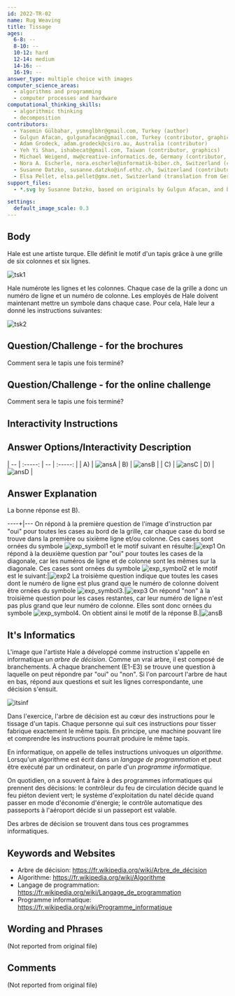 ```yaml
---
id: 2022-TR-02
name: Rug Weaving
title: Tissage
ages:
  6-8: --
  8-10: --
  10-12: hard
  12-14: medium
  14-16: --
  16-19: --
answer_type: multiple choice with images
computer_science_areas:
  - algorithms and programming
  - computer processes and hardware
computational_thinking_skills:
  - algorithmic thinking
  - decomposition
contributors:
  - Yasemin Gülbahar, ysmnglbhr@gmail.com, Turkey (author)
  - Gulgun Afacan, gulgunafacan@gmail.com, Turkey (contributor, graphics)
  - Adam Grodeck, adam.grodeck@csiro.au, Australia (contributor)
  - Yeh Yi Shan, ishabecat@gmail.com, Taiwan (contributor, graphics)
  - Michael Weigend, mw@creative-informatics.de, Germany (contributor, translation from English into German)
  - Nora A. Escherle, nora.escherle@informatik-biber.ch, Switzerland (contributor)
  - Susanne Datzko, susanne.datzko@inf.ethz.ch, Switzerland (contributor, graphics)
  - Elsa Pellet, elsa.pellet@gmx.net, Switzerland (translation from German into French)
support_files:
  - *.svg by Susanne Datzko, based on originals by Gulgun Afacan, and by Yeh Yi Shan

settings:
  default_image_scale: 0.3
---
```


[ansA]: graphics/2022-TR-02-answerA.svg "Réponse A (230px)"
[ansB]: graphics/2022-TR-02-answerB.svg "Réponse B (230px)"
[ansC]: graphics/2022-TR-02-answerC.svg "Réponse C (230px)"
[ansD]: graphics/2022-TR-02-answerD.svg "Réponse D (230px)"
[exp1]: graphics/2022-TR-02-explanation1.svg "Explication 1 (230px)"
[exp2]: graphics/2022-TR-02-explanation2.svg "Explication 2 (230px)"
[exp3]: graphics/2022-TR-02-explanation3.svg "Explication 3 (230px)"
[exp_symbol1]: graphics/2022-TR-02-explanation_symbol1.svg "Symbole 1 (25px (inline(-0.7ex)))"
[exp_symbol2]: graphics/2022-TR-02-explanation_symbol2.svg "Symbole 2 (25px (inline(-0.7ex)))" 
[exp_symbol3]: graphics/2022-TR-02-explanation_symbol3.svg "Symbole 3 (25px (inline(-0.7ex)))"
[exp_symbol4]: graphics/2022-TR-02-explanation_symbol4.svg "Symbole 4 (25px (inline(-0.7ex)))"
[tsk1]: graphics/2022-TR-02-taskbody.svg "Texte de la tâche 1 (300px)"
[tsk2]: graphics/2022-TR-02-taskbody-fra-compatible.svg  "Texte de la tâche 2 (500px)"
[itsinf]: graphics/2022-TR-02-itsinformatics1-fra-compatible.svg

## Body

Hale est une artiste turque. Elle définit le motif d'un tapis grâce à une grille de six colonnes et six lignes.

![tsk1]

Hale numérote les lignes et les colonnes. Chaque case de la grille a donc un numéro de ligne et un numéro de colonne. Les employés de Hale doivent maintenant mettre un symbole dans chaque case. Pour cela, Hale leur a donné les instructions suivantes:

![tsk2]

## Question/Challenge - for the brochures

Comment sera le tapis une fois terminé?


## Question/Challenge - for the online challenge

Comment sera le tapis une fois terminé?


## Interactivity Instructions

<!-- empty -->

## Answer Options/Interactivity Description

| -- | :-----: | -- | :-----: |
| A) | ![ansA] | B) | ![ansB] |
| C) | ![ansC] | D) | ![ansD] |

## Answer Explanation

La bonne réponse est B).

----+|---
On répond à la première question de l'image d'instruction par "oui" pour toutes les cases au bord de la grille, car chaque case du bord se trouve dans la première ou sixième ligne et/ou colonne. Ces cases sont ornées du symbole ![exp_symbol1] et le motif suivant en résulte:|![exp1]
On répond à la deuxième question par "oui" pour toutes les cases de la diagonale, car les numéros de ligne et de colonne sont les mêmes sur la diagonale. Ces cases sont ornées du symbole ![exp_symbol2] et le motif est le suivant:|![exp2]
La troisième question indique que toutes les cases dont le numéro de ligne est plus grand que le numéro de colonne doivent être ornées du symbole ![exp_symbol3].|![exp3]
On répond "non" à la troisième question pour les cases restantes, car leur numéro de ligne n'est pas plus grand que leur numéro de colonne. Elles sont donc ornées du symbole ![exp_symbol4]. On obtient ainsi le motif de la réponse B.|![ansB]


## It's Informatics

L'image que l'artiste Hale a développé comme instruction s'appelle en informatique un _arbre de décision_. Comme un vrai arbre, il est composé de branchements. À chaque branchement (E1-E3) se trouve une question à laquelle on peut répondre par "oui" ou "non". Si l'on parcourt l'arbre de haut en bas, répond aux questions et suit les lignes correspondante, une décision s'ensuit. 

![itsinf]

<!-- ja – oui -->
<!-- nein – non -->

Dans l'exercice, l'arbre de décision est au cœur des instructions pour le tissage d'un tapis. Chaque personne qui suit ces instructions pour tisser fabrique exactement le même tapis. En principe, une machine pouvant lire et comprendre les instructions pourrait produire le même tapis.

En informatique, on appelle de telles instructions univoques un _algorithme_. Lorsqu'un algorithme est écrit dans un _langage de programmation_ et peut être exécuté par un ordinateur, on parle d'un _programme informatique_.

On quotidien, on a souvent à faire à des programmes informatiques qui prennent des décisions: le contrôleur du feu de circulation décide quand le feu piéton devient vert; le système d'exploitation du natel décide quand passer en mode d'économie d'énergie; le contrôle automatique des passeports à l'aéroport décide si un passeport est valable.

Des arbres de décision se trouvent dans tous ces programmes informatiques.

## Keywords and Websites

 - Arbre de décision: https://fr.wikipedia.org/wiki/Arbre_de_décision
 - Algorithme: https://fr.wikipedia.org/wiki/Algorithme
 - Langage de programmation: https://fr.wikipedia.org/wiki/Langage_de_programmation
 - Programme informatique: https://fr.wikipedia.org/wiki/Programme_informatique


## Wording and Phrases

(Not reported from original file)


## Comments

(Not reported from original file)
